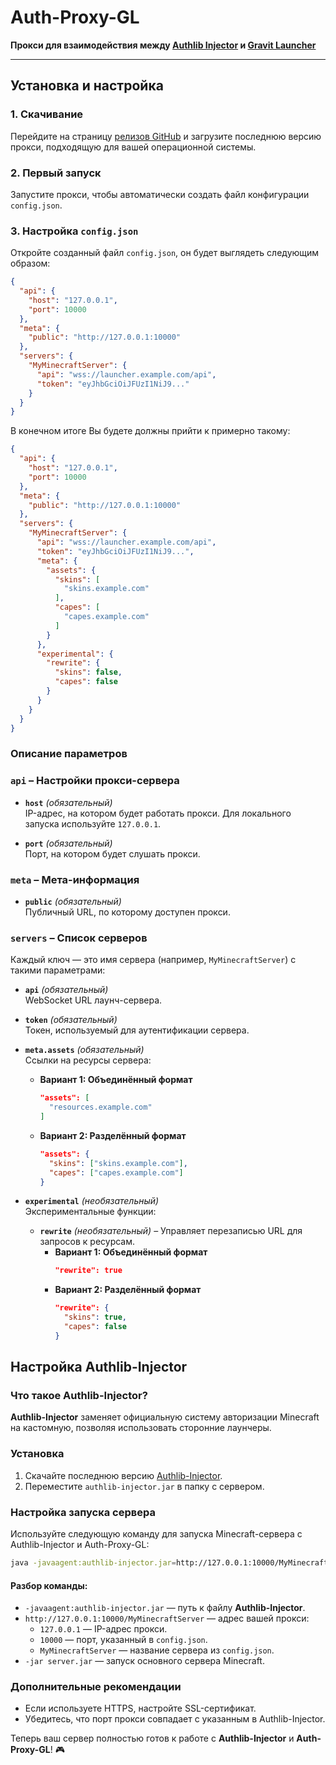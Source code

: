 # Auth-Proxy-GL

**Прокси для взаимодействия между [Authlib Injector](https://github.com/yushijinhun/authlib-injector/)
и [Gravit Launcher](https://gravitlauncher.com/)**

---

## Установка и настройка

### 1. Скачивание

Перейдите на страницу [релизов GitHub](https://github.com/IXLShizua/auth-proxy-gl/releases/latest) и загрузите последнюю
версию прокси, подходящую для вашей операционной системы.

### 2. Первый запуск

Запустите прокси, чтобы автоматически создать файл конфигурации `config.json`.

### 3. Настройка `config.json`

Откройте созданный файл `config.json`, он будет выглядеть следующим образом:

```json
{
  "api": {
    "host": "127.0.0.1",
    "port": 10000
  },
  "meta": {
    "public": "http://127.0.0.1:10000"
  },
  "servers": {
    "MyMinecraftServer": {
      "api": "wss://launcher.example.com/api",
      "token": "eyJhbGciOiJFUzI1NiJ9..."
    }
  }
}
```

В конечном итоге Вы будете должны прийти к примерно такому:

```json
{
  "api": {
    "host": "127.0.0.1",
    "port": 10000
  },
  "meta": {
    "public": "http://127.0.0.1:10000"
  },
  "servers": {
    "MyMinecraftServer": {
      "api": "wss://launcher.example.com/api",
      "token": "eyJhbGciOiJFUzI1NiJ9...",
      "meta": {
        "assets": {
          "skins": [
            "skins.example.com"
          ],
          "capes": [
            "capes.example.com"
          ]
        }
      },
      "experimental": {
        "rewrite": {
          "skins": false,
          "capes": false
        }
      }
    }
  }
}
```

### **Описание параметров**

### `api` – Настройки прокси-сервера

- **`host`** _(обязательный)_  
  IP-адрес, на котором будет работать прокси. Для локального запуска используйте `127.0.0.1`.

- **`port`** _(обязательный)_  
  Порт, на котором будет слушать прокси.

### `meta` – Мета-информация

- **`public`** _(обязательный)_  
  Публичный URL, по которому доступен прокси.

### `servers` – Список серверов

Каждый ключ — это имя сервера (например, `MyMinecraftServer`) с такими параметрами:

- **`api`** _(обязательный)_  
  WebSocket URL лаунч-сервера.

- **`token`** _(обязательный)_  
  Токен, используемый для аутентификации сервера.

- **`meta.assets`** _(обязательный)_  
  Ссылки на ресурсы сервера:
    - **Вариант 1: Объединённый формат**
      ```json
      "assets": [
        "resources.example.com"
      ]
      ```
    - **Вариант 2: Разделённый формат**
      ```json
      "assets": {
        "skins": ["skins.example.com"],
        "capes": ["capes.example.com"]
      }
      ```

- **`experimental`** _(необязательный)_  
  Экспериментальные функции:
    - **`rewrite`** _(необязательный)_ – Управляет перезаписью URL для запросов к ресурсам.
        - **Вариант 1: Объединённый формат**
          ```json
          "rewrite": true
          ```
        - **Вариант 2: Разделённый формат**
          ```json
          "rewrite": {
            "skins": true,
            "capes": false
          }
          ```

## Настройка Authlib-Injector

### Что такое Authlib-Injector?

**Authlib-Injector** заменяет официальную систему авторизации Minecraft на кастомную, позволяя использовать сторонние
лаунчеры.

### Установка

1. Скачайте последнюю версию [Authlib-Injector](https://github.com/yushijinhun/authlib-injector/releases/latest).
2. Переместите `authlib-injector.jar` в папку с сервером.

### Настройка запуска сервера

Используйте следующую команду для запуска Minecraft-сервера с Authlib-Injector и Auth-Proxy-GL:

```bash
java -javaagent:authlib-injector.jar=http://127.0.0.1:10000/MyMinecraftServer -jar server.jar
```

#### **Разбор команды:**

- `-javaagent:authlib-injector.jar` — путь к файлу **Authlib-Injector**.
- `http://127.0.0.1:10000/MyMinecraftServer` — адрес вашей прокси:
    - `127.0.0.1` — IP-адрес прокси.
    - `10000` — порт, указанный в `config.json`.
    - `MyMinecraftServer` — название сервера из `config.json`.
- `-jar server.jar` — запуск основного сервера Minecraft.

### **Дополнительные рекомендации**

- Если используете HTTPS, настройте SSL-сертификат.
- Убедитесь, что порт прокси совпадает с указанным в Authlib-Injector.

Теперь ваш сервер полностью готов к работе с **Authlib-Injector** и **Auth-Proxy-GL**! 🎮